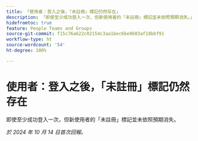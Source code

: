 ```yaml
---
title: 「使用者：登入之後，『未註冊』標記仍然存在」
description: 「即使至少成功登入一次，但新使用者的『未註冊』標記並未依照預期消失。」
hidefromtoc: true
feature: People Teams and Groups
source-git-commit: f15c76a622c02154c3aa1bec6be9603af18bbf91
workflow-type: ht
source-wordcount: '54'
ht-degree: 100%

---
```


# 使用者：登入之後，「未註冊」標記仍然存在

即使至少成功登入一次，但新使用者的「未註冊」標記並未依照預期消失。

_於 2024 年 10 月 14 日首次回報。_
